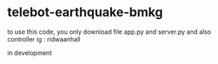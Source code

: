# telebot-earthquake-bmkg

to use this code, you only download file app.py and server.py and also controller
ig : ridwaanhall

in development 